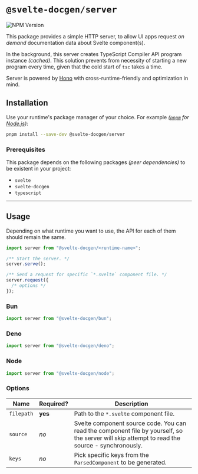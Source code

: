 # `@svelte-docgen/server`

![NPM Version](https://img.shields.io/npm/v/@svelte-docgen/server?style=for-the-badge&logo=npm)

This package provides a simple HTTP server, to allow UI apps request _on demand_ documentation data about Svelte component(s).

In the background, this server creates TypeScript Compiler API program instance _(cached)_.
This solution prevents from necessity of starting a new program every time, given that the cold start of `tsc` takes a time.

Server is powered by [Hono](https://github.com/honojs/hono) with cross-runtime-friendly and optimization in mind.

## Installation

Use your runtime's package manager of your choice.
For example _([`pnpm`](https://github.com/pnpm/pnpm) for [Node.js](https://github.com/nodejs/node))_:

```sh
pnpm install --save-dev @svelte-docgen/server
```

### Prerequisites

This package depends on the following packages _(peer dependencies)_ to be existent in your project:

- `svelte`
- `svelte-docgen`
- `typescript`

---

## Usage

Depending on what runtime you want to use, the API for each of them should remain the same.

```js
import server from "@svelte-docgen/<runtime-name>";

/** Start the server. */
server.serve();

/** Send a request for specific `*.svelte` component file. */
server.request({
  /* options */
});
```

### Bun

```js
import server from "@svelte-docgen/bun";
```

### Deno

```js
import server from "@svelte-docgen/deno";
```

### Node

```js
import server from "@svelte-docgen/node";
```

### Options

| Name       | Required? | Description                                                                                                                                    |
| ---------- | --------- | ---------------------------------------------------------------------------------------------------------------------------------------------- |
| `filepath` | **yes**   | Path to the `*.svelte` component file.                                                                                                         |
| `source`   | _no_      | Svelte component source code. You can read the component file by yourself, so the server will skip attempt to read the source - synchronously. |
| `keys`     | _no_      | Pick specific keys from the `ParsedComponent` to be generated.                                                                                 |
